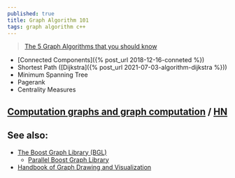 ```yaml
---
published: true
title: Graph Algorithm 101
tags: graph algorithm c++
---
```

> [The 5 Graph Algorithms that you should know](https://towardsdatascience.com/data-scientists-the-five-graph-algorithms-that-you-should-know-30f454fa5513) 

- [Connected Components]({% post_url 2018-12-16-conneted %})
- Shortest Path ([Dijkstra]({% post_url 2021-07-03-algorithm-dijkstra %}))
- Minimum Spanning Tree
- Pagerank
- Centrality Measures

## [Computation graphs and graph computation](https://breandan.net/2020/06/30/graph-computation/) / [HN](https://news.ycombinator.com/item?id=29066780)

## See also:
- [The Boost Graph Library (BGL)](https://www.boost.org/doc/libs/1_76_0/libs/graph/doc/index.html)
    - [Parallel Boost Graph Library](https://www.boost.org/doc/libs/1_76_0/libs/graph_parallel/doc/html/index.html)
- [	Handbook of Graph Drawing and Visualization](https://news.ycombinator.com/item?id=29734063)
